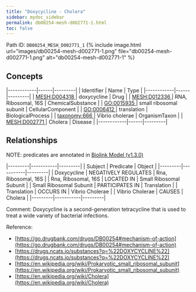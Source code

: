 ```yaml
---
title: "Doxycycline - Cholera"
sidebar: mydoc_sidebar
permalink: db00254-mesh-d002771-1.html
toc: false 
---
```



Path ID: `DB00254_MESH_D002771_1`
{% include image.html url="images/db00254-mesh-d002771-1.png" file="db00254-mesh-d002771-1.png" alt="db00254-mesh-d002771-1" %}

## Concepts

|------------|------|---------|
| Identifier | Name | Type    |
|------------|------|---------|
| <a href="https://identifiers.org/MESH:D004318">MESH:D004318 </a> | doxycycline | Drug |
| <a href="https://identifiers.org/MESH:D012336">MESH:D012336 </a> | RNA, Ribosomal, 16S | ChemicalSubstance |
| <a href="https://identifiers.org/GO:0015935">GO:0015935 </a> | small ribosomal subunit | CellularComponent |
| <a href="https://identifiers.org/GO:0006412">GO:0006412 </a> | translation | BiologicalProcess |
| <a href="https://identifiers.org/taxonomy:666">taxonomy:666 </a> | Vibrio cholerae | OrganismTaxon |
| <a href="https://identifiers.org/MESH:D002771">MESH:D002771 </a> | Cholera | Disease |
|------------|------|---------|

## Relationships


NOTE: predicates are annotated in <a href="https://github.com/biolink/biolink-model/releases/tag/v1.3.0">Biolink Model (v1.3.0)</a>

|---------|-----------|---------|
| Subject | Predicate | Object  |
|---------|-----------|---------|
| Doxycycline | NEGATIVELY REGULATES | Rna, Ribosomal, 16S |
| Rna, Ribosomal, 16S | LOCATED IN | Small Ribosomal Subunit |
| Small Ribosomal Subunit | PARTICIPATES IN | Translation |
| Translation | OCCURS IN | Vibrio Cholerae |
| Vibrio Cholerae | CAUSES | Cholera |
|---------|-----------|---------|

Comment: Doxycycline is a second-generation tetracycline that is used to treat a wide variety of bacterial infections.

Reference: 
  - [https://go.drugbank.com/drugs/DB00254#mechanism-of-action](https://go.drugbank.com/drugs/DB00254#mechanism-of-action)
  - [https://drugs.ncats.io/substances?q=%22DOXYCYCLINE%22](https://drugs.ncats.io/substances?q=%22DOXYCYCLINE%22)
  - [https://en.wikipedia.org/wiki/Prokaryotic_small_ribosomal_subunit](https://en.wikipedia.org/wiki/Prokaryotic_small_ribosomal_subunit)
  - [https://en.wikipedia.org/wiki/Cholera](https://en.wikipedia.org/wiki/Cholera)
